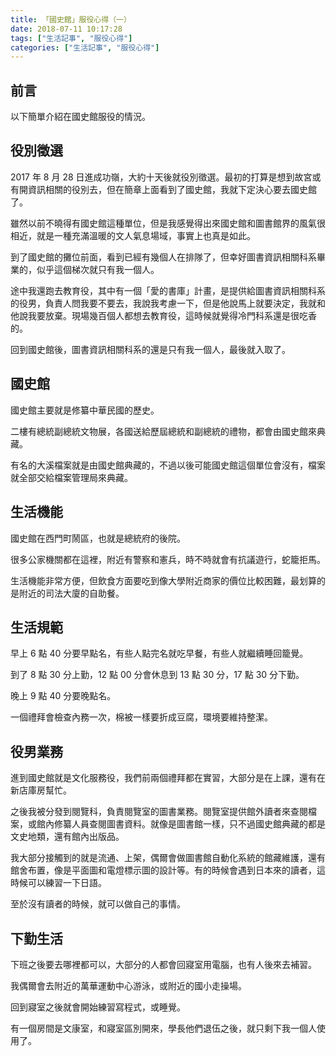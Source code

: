 ```yaml
---
title: 「國史館」服役心得（一）
date: 2018-07-11 10:17:28
tags: ["生活記事", "服役心得"]
categories: ["生活記事", "服役心得"]
---
```


## 前言

以下簡單介紹在國史館服役的情況。

## 役別徵選

2017 年 8 月 28 日進成功嶺，大約十天後就役別徵選。最初的打算是想到故宮或有開資訊相關的役別去，但在簡章上面看到了國史館，我就下定決心要去國史館了。

雖然以前不曉得有國史館這種單位，但是我感覺得出來國史館和圖書館界的風氣很相近，就是一種充滿溫暖的文人氣息場域，事實上也真是如此。

到了國史館的攤位前面，看到已經有幾個人在排隊了，但幸好圖書資訊相關科系畢業的，似乎這個梯次就只有我一個人。

途中我還跑去教育役，其中有一個「愛的書庫」計畫，是提供給圖書資訊相關科系的役男，負責人問我要不要去，我說我考慮一下，但是他說馬上就要決定，我就和他說我要放棄。現場幾百個人都想去教育役，這時候就覺得冷門科系還是很吃香的。

回到國史館後，圖書資訊相關科系的還是只有我一個人，最後就入取了。

## 國史館

國史館主要就是修纂中華民國的歷史。

二樓有總統副總統文物展，各國送給歷屆總統和副總統的禮物，都會由國史館來典藏。

有名的大溪檔案就是由國史館典藏的，不過以後可能國史館這個單位會沒有，檔案就全部交給檔案管理局來典藏。

## 生活機能

國史館在西門町鬧區，也就是總統府的後院。

很多公家機關都在這裡，附近有警察和憲兵，時不時就會有抗議遊行，蛇籠拒馬。

生活機能非常方便，但飲食方面要吃到像大學附近商家的價位比較困難，最划算的是附近的司法大廈的自助餐。

## 生活規範

早上 6 點 40 分要早點名，有些人點完名就吃早餐，有些人就繼續睡回籠覺。

到了 8 點 30 分上勤，12 點 00 分會休息到 13 點 30 分，17 點 30 分下勤。

晚上 9 點 40 分要晚點名。

一個禮拜會檢查內務一次，棉被一樣要折成豆腐，環境要維持整潔。

## 役男業務

進到國史館就是文化服務役，我們前兩個禮拜都在實習，大部分是在上課，還有在新店庫房幫忙。

之後我被分發到閱覽科，負責閱覽室的圖書業務。閱覽室提供館外讀者來查閱檔案，或館內修纂人員查閱圖書資料。就像是圖書館一樣，只不過國史館典藏的都是文史地類，還有館內出版品。

我大部分接觸到的就是流通、上架，偶爾會做圖書館自動化系統的館藏維護，還有館舍布置，像是平面圖和電燈標示圖的設計等。有的時候會遇到日本來的讀者，這時候可以練習一下日語。

至於沒有讀者的時候，就可以做自己的事情。

## 下勤生活

下班之後要去哪裡都可以，大部分的人都會回寢室用電腦，也有人後來去補習。

我偶爾會去附近的萬華運動中心游泳，或附近的國小走操場。

回到寢室之後就會開始練習寫程式，或睡覺。

有一個房間是文康室，和寢室區別開來，學長他們退伍之後，就只剩下我一個人使用了。
